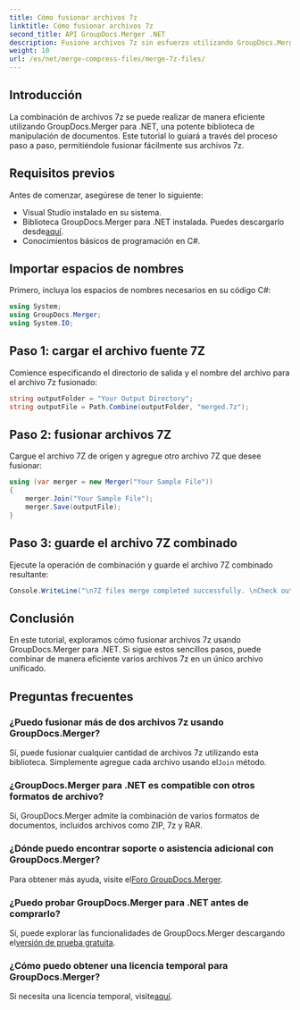 ```yaml
---
title: Cómo fusionar archivos 7z
linktitle: Cómo fusionar archivos 7z
second_title: API GroupDocs.Merger .NET
description: Fusione archivos 7z sin esfuerzo utilizando GroupDocs.Merger para .NET. Siga nuestra guía paso a paso para combinar varios archivos en uno sin problemas.
weight: 10
url: /es/net/merge-compress-files/merge-7z-files/
---
```

## Introducción
La combinación de archivos 7z se puede realizar de manera eficiente utilizando GroupDocs.Merger para .NET, una potente biblioteca de manipulación de documentos. Este tutorial lo guiará a través del proceso paso a paso, permitiéndole fusionar fácilmente sus archivos 7z.
## Requisitos previos
Antes de comenzar, asegúrese de tener lo siguiente:
- Visual Studio instalado en su sistema.
-  Biblioteca GroupDocs.Merger para .NET instalada. Puedes descargarlo desde[aquí](https://releases.groupdocs.com/merger/net/).
- Conocimientos básicos de programación en C#.

## Importar espacios de nombres
Primero, incluya los espacios de nombres necesarios en su código C#:
```csharp
using System; 
using GroupDocs.Merger;
using System.IO;
```
## Paso 1: cargar el archivo fuente 7Z
Comience especificando el directorio de salida y el nombre del archivo para el archivo 7z fusionado:
```csharp
string outputFolder = "Your Output Directory";
string outputFile = Path.Combine(outputFolder, "merged.7z");
```
## Paso 2: fusionar archivos 7Z
Cargue el archivo 7Z de origen y agregue otro archivo 7Z que desee fusionar:
```csharp
using (var merger = new Merger("Your Sample File"))
{
    merger.Join("Your Sample File");
    merger.Save(outputFile);
}
```
## Paso 3: guarde el archivo 7Z combinado
Ejecute la operación de combinación y guarde el archivo 7Z combinado resultante:
```csharp
Console.WriteLine("\n7Z files merge completed successfully. \nCheck output in {0}", outputFolder);
```

## Conclusión
En este tutorial, exploramos cómo fusionar archivos 7z usando GroupDocs.Merger para .NET. Si sigue estos sencillos pasos, puede combinar de manera eficiente varios archivos 7z en un único archivo unificado.

## Preguntas frecuentes
### ¿Puedo fusionar más de dos archivos 7z usando GroupDocs.Merger?
 Sí, puede fusionar cualquier cantidad de archivos 7z utilizando esta biblioteca. Simplemente agregue cada archivo usando el`Join` método.
### ¿GroupDocs.Merger para .NET es compatible con otros formatos de archivo?
Sí, GroupDocs.Merger admite la combinación de varios formatos de documentos, incluidos archivos como ZIP, 7z y RAR.
### ¿Dónde puedo encontrar soporte o asistencia adicional con GroupDocs.Merger?
 Para obtener más ayuda, visite el[Foro GroupDocs.Merger](https://forum.groupdocs.com/c/merger/32).
### ¿Puedo probar GroupDocs.Merger para .NET antes de comprarlo?
 Sí, puede explorar las funcionalidades de GroupDocs.Merger descargando el[versión de prueba gratuita](https://releases.groupdocs.com/).
### ¿Cómo puedo obtener una licencia temporal para GroupDocs.Merger?
 Si necesita una licencia temporal, visite[aquí](https://purchase.groupdocs.com/temporary-license/).